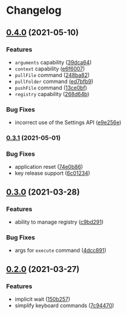 # Changelog

## [0.4.0](https://www.github.com/dlenroc/appium-roku-driver/compare/v0.3.1...v0.4.0) (2021-05-10)


### Features

* `arguments` capability ([39dca64](https://www.github.com/dlenroc/appium-roku-driver/commit/39dca64cce6b3dea838cf1c5f2510a5d5afd2e12))
* `context` capability ([e6f6007](https://www.github.com/dlenroc/appium-roku-driver/commit/e6f6007afb6ed13b51610bd6ca51907e94bd624d))
* `pullFile` command ([248ba82](https://www.github.com/dlenroc/appium-roku-driver/commit/248ba8246b171085b88f6218a084854a3f3be650))
* `pullFolder` command ([ed7bfb9](https://www.github.com/dlenroc/appium-roku-driver/commit/ed7bfb9b6440a97f92915cf9415006a974074b19))
* `pushFile` command ([13ce0bf](https://www.github.com/dlenroc/appium-roku-driver/commit/13ce0bf3f6b7606e592eef5973e44878fcf9c5cf))
* `registry` capability ([268d64b](https://www.github.com/dlenroc/appium-roku-driver/commit/268d64bb6008d35282d11f501d9cb1a21c2fb962))


### Bug Fixes

* incorrect use of the Settings API ([e9e256e](https://www.github.com/dlenroc/appium-roku-driver/commit/e9e256eb6d6187cf5dcb2a1694594998967f0ded))

### [0.3.1](https://www.github.com/dlenroc/appium-roku-driver/compare/v0.3.0...v0.3.1) (2021-05-01)


### Bug Fixes

* application reset ([74e0b86](https://www.github.com/dlenroc/appium-roku-driver/commit/74e0b866c205bd408566aa96832a57722bfc9ad2))
* key release support ([6c01234](https://www.github.com/dlenroc/appium-roku-driver/commit/6c012344c83090cae4c4b37e5a97433a89dbf021))

## [0.3.0](https://www.github.com/dlenroc/appium-roku-driver/compare/v0.2.0...v0.3.0) (2021-03-28)


### Features

* ability to manage registry ([c9bd291](https://www.github.com/dlenroc/appium-roku-driver/commit/c9bd291aad832b075a420115a99febf17f12a9c3))


### Bug Fixes

* args for `execute` command ([4dcc891](https://www.github.com/dlenroc/appium-roku-driver/commit/4dcc891e790513b5683828a51bede694ed63ba52))

## [0.2.0](https://www.github.com/dlenroc/appium-roku-driver/compare/v0.1.1...v0.2.0) (2021-03-27)


### Features

* implicit wait ([150b257](https://www.github.com/dlenroc/appium-roku-driver/commit/150b257a7cecb29c5075668d5298746c86be5054))
* simplify keyboard commands ([7c94470](https://www.github.com/dlenroc/appium-roku-driver/commit/7c9447038dc58f1b845baf025118fa151c70cdd0))
